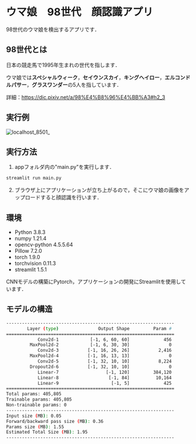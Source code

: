 # ウマ娘　98世代　顔認識アプリ
98世代のウマ娘を検出するアプリです．

## 98世代とは
日本の競走馬で1995年生まれの世代を指します．

ウマ娘では**スペシャルウィーク**，**セイウンスカイ**，**キングヘイロー**，**エルコンドルパサー**，**グラスワンダー**の5人を指しています．

詳細：https://dic.pixiv.net/a/98%E4%B8%96%E4%BB%A3#h2_3

## 実行例

![localhost_8501_](https://user-images.githubusercontent.com/84188861/161369444-39eb1e13-e05d-4a35-a315-3de390fd5cc9.png)

## 実行方法

1. appフォルダ内の"main.py"を実行します．

```bash
streamlit run main.py
```

2. ブラウザ上にアプリケーションが立ち上がるので，そこにウマ娘の画像をアップロードすると顔認識を行います．

## 環境

* Python 3.8.3
* numpy 1.21.4
* opencv-python 4.5.5.64
* Pillow 7.2.0
* torch 1.9.0
* torchvision 0.11.3
* streamlit 1.5.1

CNNモデルの構築にPytorch，アプリケーションの開発にStreamlitを使用しています．

## モデルの構造

```bash
----------------------------------------------------------------
        Layer (type)               Output Shape         Param #
================================================================
            Conv2d-1            [-1, 6, 60, 60]             456
         MaxPool2d-2            [-1, 6, 30, 30]               0
            Conv2d-3           [-1, 16, 26, 26]           2,416
         MaxPool2d-4           [-1, 16, 13, 13]               0
            Conv2d-5           [-1, 32, 10, 10]           8,224
         Dropout2d-6           [-1, 32, 10, 10]               0
            Linear-7                  [-1, 120]         384,120
            Linear-8                   [-1, 84]          10,164
            Linear-9                    [-1, 5]             425
================================================================
Total params: 405,805
Trainable params: 405,805
Non-trainable params: 0
----------------------------------------------------------------
Input size (MB): 0.05
Forward/backward pass size (MB): 0.36
Params size (MB): 1.55
Estimated Total Size (MB): 1.95
----------------------------------------------------------------
```





